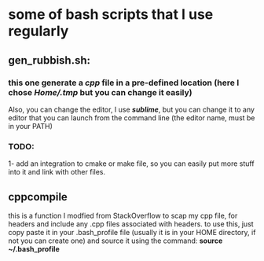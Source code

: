 # some of bash scripts that I use regularly


## **gen_rubbish.sh**:
### this one generate a **_cpp_** file in a pre-defined location (here I chose _**Home/.tmp**_ but you can change it easily)
Also, you can change the editor, I use _**sublime**_, but you can change it to any editor that you can launch from the command line (the editor name, must be in your PATH)


### TODO:
1- add an integration to cmake or make file, so you can easily put more stuff into it and link with other files.

## cppcompile
this is a function I modfied from StackOverflow to scap my cpp file, for headers and include any .cpp files associated with headers.
to use this, just copy paste it in your 
.bash_profile file (usually it is in your HOME directory, if not you can create one) 
and source it using the command: **source ~/.bash_profile**

